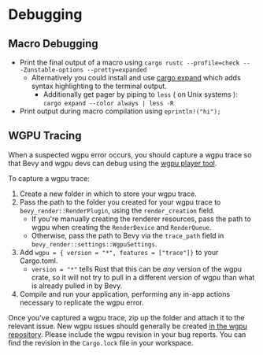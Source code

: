 # Debugging

## Macro Debugging

- Print the final output of a macro using `cargo rustc --profile=check -- -Zunstable-options --pretty=expanded`
  - Alternatively you could install and use [cargo expand](https://github.com/dtolnay/cargo-expand)
    which adds syntax highlighting to the terminal output.
    - Additionally get pager by piping to `less` ( on Unix systems ): `cargo expand --color always | less -R`
- Print output during macro compilation using `eprintln!("hi");`

## WGPU Tracing

When a suspected wgpu error occurs, you should capture a wgpu trace so that Bevy
and wgpu devs can debug using the [wgpu player tool](https://github.com/gfx-rs/wgpu/wiki/Debugging-wgpu-Applications#tracing-infrastructure).

To capture a wgpu trace:

1. Create a new folder in which to store your wgpu trace.
2. Pass the path to the folder you created for your wgpu trace to
  `bevy_render::RenderPlugin`, using the `render_creation` field.
   - If you're manually creating the renderer resources, pass the path to wgpu when creating the `RenderDevice` and `RenderQueue`.
   - Otherwise, pass the path to Bevy via the `trace_path` field in `bevy_render::settings::WgpuSettings`.
3. Add `wgpu = { version = "*", features = ["trace"]}` to your Cargo.toml.
   - `version = "*"` tells Rust that this can be *any* version of the wgpu crate,
      so it will not try to pull in a different version of wgpu than what is already pulled in by Bevy.
4. Compile and run your application, performing any in-app actions necessary to replicate the wgpu error.

Once you've captured a wgpu trace, zip up the folder and attach it to the relevant issue.
New wgpu issues should generally be created [in the wgpu repository](https://github.com/gfx-rs/wgpu).
Please include the wgpu revision in your bug reports.
You can find the revision in the `Cargo.lock` file in your workspace.
